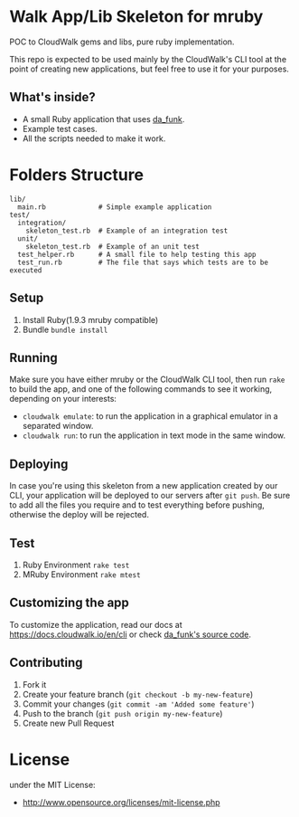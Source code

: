 # Walk App/Lib Skeleton for mruby

POC to CloudWalk gems and libs, pure ruby implementation.

This repo is expected to be used mainly by the CloudWalk's CLI tool at the point of creating new applications, but feel free to use it for your purposes.

## What's inside?

- A small Ruby application that uses [da_funk](https://github.com/cloudwalkio/da_funk).
- Example test cases.
- All the scripts needed to make it work.

# Folders Structure

```
lib/
  main.rb             # Simple example application
test/
  integration/
    skeleton_test.rb  # Example of an integration test
  unit/
    skeleton_test.rb  # Example of an unit test
  test_helper.rb      # A small file to help testing this app
  test_run.rb         # The file that says which tests are to be executed
```

## Setup

1. Install Ruby(1.9.3 mruby compatible)
2. Bundle `bundle install`

## Running

Make sure you have either mruby or the CloudWalk CLI tool, then run `rake` to build the app, and one of the following commands to see it working, depending on your interests:

- `cloudwalk emulate`: to run the application in a graphical emulator in a separated window.
- `cloudwalk run`: to run the application in text mode in the same window.

## Deploying

In case you're using this skeleton from a new application created by our CLI, your application will be deployed to our servers after `git push`. Be sure to add all the files you require and to test everything before pushing, otherwise the deploy will be rejected.

## Test

1. Ruby Environment `rake test`
2. MRuby Environment `rake mtest`

## Customizing the app

To customize the application, read our docs at <https://docs.cloudwalk.io/en/cli> or check [da_funk's source code](https://github.com/cloudwalkio/da_funk).

## Contributing

1. Fork it
2. Create your feature branch (`git checkout -b my-new-feature`)
3. Commit your changes (`git commit -am 'Added some feature'`)
4. Push to the branch (`git push origin my-new-feature`)
5. Create new Pull Request

# License
under the MIT License:

* http://www.opensource.org/licenses/mit-license.php

